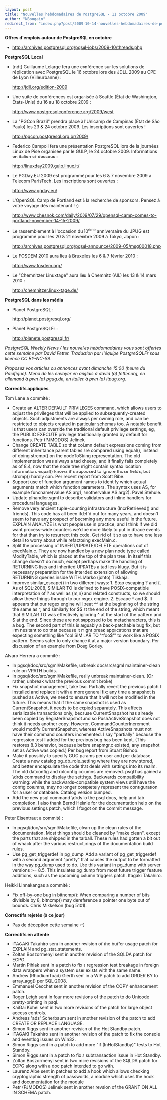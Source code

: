 ```yaml
---
layout: post
title: "Nouvelles hebdomadaires de PostgreSQL - 11 octobre 2009"
author: "NBougain"
redirect_from: "index.php?post/2009-10-14-nouvelles-hebdomadaires-de-postgresql-11-octobre-2009 "
---
```




<p><strong>Offres d'emplois autour de PostgreSQL en octobre</strong></p>

<ul>

<li><a target="_blank" href="http://archives.postgresql.org/pgsql-jobs/2009-10/threads.php">http://archives.postgresql.org/pgsql-jobs/2009-10/threads.php</a></li>

</ul>

<p><strong>PostgreSQL Local</strong></p>

<ul>

<li>[ndt] Guillaume Lelarge fera une conf&eacute;rence sur les solutions de r&eacute;plication avec PostgreSQL le 16 octobre lors des JDLL 2009 au CPE de Lyon (Villeurbanne)&nbsp;: 

<a target="_blank" href="http://jdll.org/edition-2009">http://jdll.org/edition-2009</a></li>

<li>Une suite de conf&eacute;rences est organis&eacute;e &agrave; Seattle (&Eacute;tat de Washington, &Eacute;tats-Unis) du 16 au 18 octobre 2009&nbsp;: 

<a target="_blank" href="http://www.postgresqlconference.org/2009/west">http://www.postgresqlconference.org/2009/west</a></li>

<li>La "PGCon Brazil" prendra place &agrave; l'Unicamp de Campinas (&Eacute;tat de S&atilde;o Paulo) les 23 &amp; 24 octobre 2009. Les inscriptions sont ouvertes&nbsp;! 

<a target="_blank" href="http://pgcon.postgresql.org.br/2009/">http://pgcon.postgresql.org.br/2009/</a></li>

<li>Federico Campoli fera une pr&eacute;sentation PostgreSQL lors de la journ&eacute;es Linux de Pise organis&eacute;e par le GULP, le 24 octobre 2009. Informations en italien ci-dessous&nbsp;: 

<a target="_blank" href="http://linuxday2009.gulp.linux.it/">http://linuxday2009.gulp.linux.it/</a></li>

<li>Le PGDay.EU 2009 est programm&eacute; pour les 6 &amp; 7 novembre 2009 &agrave; Telecom ParisTech. Les inscriptions sont ouvertes&nbsp;: 

<a target="_blank" href="http://www.pgday.eu/">http://www.pgday.eu/</a></li>

<li>L'OpenSQL Camp de Portland est &agrave; la recherche de sponsors. Pensez &agrave; votre voyage d&egrave;s maintenant&nbsp;!&nbsp;:) 

<a target="_blank" href="http://www.chesnok.com/daily/2009/07/29/opensql-camp-comes-to-portland-november-14-15-2009/">http://www.chesnok.com/daily/2009/07/29/opensql-camp-comes-to-portland-november-14-15-2009/</a></li>

<li>Le rassemblement &agrave; l'occasion du 10<sup>&egrave;me</sup> anniversaire du JPUG est programm&eacute; pour les 20 &amp; 21 novembre 2009 &agrave; Tokyo, Japon&nbsp;: 

<a target="_blank" href="http://archives.postgresql.org/pgsql-announce/2009-05/msg00018.php">http://archives.postgresql.org/pgsql-announce/2009-05/msg00018.php</a></li>

<li>Le FOSDEM 2010 aura lieu &agrave; Bruxelles les 6 &amp; 7 f&eacute;vrier 2010&nbsp;: 

<a target="_blank" href="http://www.fosdem.org/">http://www.fosdem.org/</a></li>

<li>Le "Chemnitzer Linuxtage" aura lieu &agrave; Chemnitz (All.) les 13 &amp; 14 mars 2010&nbsp;: 

<a target="_blank" href="http://chemnitzer.linux-tage.de/">http://chemnitzer.linux-tage.de/</a></li>

</ul>

<p><strong>PostgreSQL dans les m&eacute;dia</strong></p>

<ul>

<li>Planet PostgreSQL&nbsp;: 

<a target="_blank" href="http://planet.postgresql.org/">http://planet.postgresql.org/</a></li>

<li>Planet PostgreSQLFr&nbsp;: 

<a target="_blank" href="http://planete.postgresql.fr/">http://planete.postgresql.fr/</a></li>

</ul>

<p><i>PostgreSQL Weekly News / les nouvelles hebdomadaires vous sont offertes cette semaine par David Fetter. Traduction par l'&eacute;quipe PostgreSQLFr sous licence CC BY-NC-SA.</i></p>

<p><i>Proposez vos articles ou annonces avant dimanche 15:00 (heure du Pacifique). Merci de les envoyer en anglais &agrave; david (a) fetter.org, en allemand &agrave; pwn (a) pgug.de, en italien &agrave; pwn (a) itpug.org.</i></p>

<p><strong>Correctifs appliqu&eacute;s</strong></p>

<p>Tom Lane a commit&eacute;&nbsp;:</p>

<ul>

<li>Create an ALTER DEFAULT PRIVILEGES command, which allows users to adjust the privileges that will be applied to subsequently-created objects. Such adjustments are always per owning role, and can be restricted to objects created in particular schemas too. A notable benefit is that users can override the traditional default privilege settings, eg, the PUBLIC EXECUTE privilege traditionally granted by default for functions. Petr (PJMODOS) Jelinek.</li>

<li>Change CREATE TABLE so that column default expressions coming from different inheritance parent tables are compared using equal(), instead of doing strcmp() on the nodeToString representation. The old implementation was always a tad cheesy, and it finally fails completely as of 8.4, now that the node tree might contain syntax location information. equal() knows it's supposed to ignore those fields, but strcmp() hardly can. Per recent report from Scott Ribe.</li>

<li>Support use of function argument names to identify which actual arguments match which function parameters. The syntax uses AS, for example funcname(value AS arg1, anothervalue AS arg2). Pavel Stehule.</li>

<li>Update plhandler.sgml to describe validators and inline handlers for procedural languages.</li>

<li>Remove very ancient tuple-counting infrastructure (IncrRetrieved() and friends). This code has all been ifdef'd out for many years, and doesn't seem to have any prospect of becoming any more useful in the future. EXPLAIN ANALYZE is what people use in practice, and I think if we did want process-wide counters we'd be more likely to put in dtrace events for that than try to resurrect this code. Get rid of it so as to have one less detail to worry about while refactoring execMain.c.</li>

<li>Split the processing of INSERT/UPDATE/DELETE operations out of execMain.c. They are now handled by a new plan node type called ModifyTable, which is placed at the top of the plan tree. In itself this change doesn't do much, except perhaps make the handling of RETURNING lists and inherited UPDATEs a tad less klugy. But it is necessary preparation for the intended extension of allowing RETURNING queries inside WITH. Marko (johto) Tiikkaja.</li>

<li>Improve similar_escape() in two different ways: 1. Stop escaping ? and {. As of SQL:2008, SIMILAR TO is defined to have POSIX-compatible interpretation of ? as well as {m,n} and related constructs, so we should allow these things through to our regex engine. 2. Escape ^ and $. It appears that our regex engine will treat ^^ at the beginning of the string the same as ^, and similarly for $$ at the end of the string, which meant that SIMILAR TO was effectively ignoring ^ at the start of the pattern and $ at the end. Since these are not supposed to be metacharacters, this is a bug. The second part of this is arguably a back-patchable bug fix, but I'm hesitant to do that because it might break applications that are expecting something like "col SIMILAR TO '^foo$'" to work like a POSIX pattern. Seems safer to only change it at a major version boundary. Per discussion of an example from Doug Gorley.</li>

</ul>

<p>Alvaro Herrera a commit&eacute;&nbsp;:</p>

<ul>

<li>In pgsql/doc/src/sgml/Makefile, unbreak doc/src/sgml maintainer-clean rule on VPATH builds.</li>

<li>In pgsql/doc/src/sgml/Makefile, really unbreak maintainer-clean. (Or rather, unbreak what the previous commit broke)</li>

<li>Fix snapshot management, take two. Partially revert the previous patch I installed and replace it with a more general fix: any time a snapshot is pushed as Active, we need to ensure that it will not be modified in the future. This means that if the same snapshot is used as CurrentSnapshot, it needs to be copied separately. This affects serializable transactions only, because CurrentSnapshot has already been copied by RegisterSnapshot and so PushActiveSnapshot does not think it needs another copy. However, CommandCounterIncrement would modify CurrentSnapshot, whereas ActiveSnapshots must not have their command counters incremented. I say "partially" because the regression test I added for the previous bug has been kept. (This restores 8.3 behavior, because before snapmgr.c existed, any snapshot set as Active was copied.) Per bug report from Stuart Bishop.</li>

<li>Make it possibly to specify GUC params per user and per database. Create a new catalog pg_db_role_setting where they are now stored, and better encapsulate the code that deals with settings into its realm. The old datconfig and rolconfig columns are removed. psql has gained a \drds command to display the settings. Backwards compatibility warning: while the backwards-compatible system views still have the config columns, they no longer completely represent the configuration for a user or database. Catalog version bumped.</li>

<li>Add the new psql command \drds to the psql docs, help and tab completion. I also thank Bernd Helmle for the documentation help on the previous settings patch, which I forgot on the commit message.</li>

</ul>

<p>Peter Eisentraut a commit&eacute;&nbsp;:</p>

<ul>

<li>In pgsql/doc/src/sgml/Makefile, clean up the clean rules of the documentation. Most things should be cleaned by "make clean", except the parts that are shipped in the tarball. These rules had gotten a bit out of whack after the various restructurings of the documentation build rules.</li>

<li>Use pg_get_triggerdef in pg_dump. Add a variant of pg_get_triggerdef with a second argument "pretty" that causes the output to be formatted in the way pg_dump used to do. Use this variant in pg_dump with server versions &gt;= 8.5. This insulates pg_dump from most future trigger feature additions, such as the upcoming column triggers patch. Itagaki Takahiro.</li>

</ul>

<p>Heikki Linnakangas a commit&eacute;&nbsp;:</p>

<ul>

<li>Fix off-by-one bug in bitncmp(): When comparing a number of bits divisible by 8, bitncmp() may dereference a pointer one byte out of bounds. Chris Mikkelson (bug 5101).</li>

</ul>

<p><strong>Correctifs rejet&eacute;s (&agrave; ce jour)</strong></p>

<ul>

<li>Pas de d&eacute;ception cette semaine&nbsp;:-)</li>

</ul>

<p><strong>Correctifs en attente</strong></p>

<ul>

<li>ITAGAKI Takahiro sent in another revision of the buffer usage patch for EXPLAIN and pg_stat_statements.</li>

<li>Zoltan Boszormenyi sent in another revision of the SQLDA patch for ECPG.</li>

<li>Martin Pihlak sent in a patch to fix a regression test breakage in foreign data wrappers when a system user exists with the same name.</li>

<li>Andrew (RhodiumToad) Gierth sent in a WIP patch to add ORDER BY to array_agg() per SQL:2008.</li>

<li>Emmanuel Cecchet sent in another revision of the COPY enhancement patch.</li>

<li>Roger Leigh sent in four more revisions of the patch to do Unicode pretty-printing in psql.</li>

<li>KaiGai Kohei sent in two more revisions of the patch for large object access controls.</li>

<li>Andreas 'ads' Scherbaum sent in another revision of the patch to add CREATE OR REPLACE LANGUAGE.</li>

<li>Simon Riggs sent in another revision of the Hot Standby patch.</li>

<li>ITAGAKI Takahiro sent in another revision of the patch to fix the console and eventlog issues on Win32.</li>

<li>Simon Riggs sent in a patch to add more "if (InHotStandby)" tests to Hot Standby.</li>

<li>Simon Riggs sent in a patch to fix a subtransaction issue in Hot Standby.</li>

<li>Zoltan Boszormenyi sent in two more revisions of the SQLDA patch for ECPG along with a doc patch intended to go with.</li>

<li>Laurenz Albe sent in patches to add a hook which allows checking cryptographic strength of passwords, a module which uses the hook and documentation for the module.</li>

<li>Petr (PJMODOS) Jelinek sent in another revsion of the GRANT ON ALL IN SCHEMA patch.</li>

</ul>